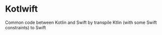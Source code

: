 # Kotlwift
Common code between Kotlin and Swift by transpile Ktlin (with some Swift constraints) to Swift
